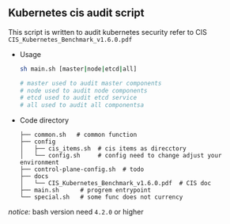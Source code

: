 ## Kubernetes cis audit script

This script is written to audit kubernetes security refer to CIS `CIS_Kubernetes_Benchmark_v1.6.0.pdf`

- Usage

  ```bash
  sh main.sh [master|node|etcd|all]
  
  # master used to audit master components
  # node used to audit node components
  # etcd used to audit etcd service
  # all used to audit all componentsa
  ```

  

- Code directory

  ```
  ├── common.sh   # common function 
  ├── config
  │   ├── cis_items.sh  # cis items as direcctory
  │   └── config.sh     # config need to change adjust your environment
  ├── control-plane-config.sh  # todo
  ├── docs
  │   └── CIS_Kubernetes_Benchmark_v1.6.0.pdf  # CIS doc
  ├── main.sh      # progrem entrypoint
  └── special.sh   # some func does not currency
  ```

  

*notice:* bash version need `4.2.0` or higher


